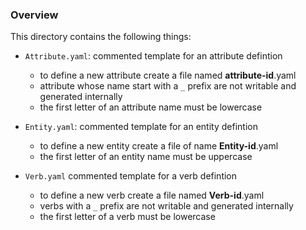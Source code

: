### Overview

This directory contains the following things:

* `Attribute.yaml`: commented template for an attribute defintion
    * to define a new attribute create a file named __attribute-id__.yaml
    * attribute whose name start with a `_` prefix are not writable and generated internally
    * the first letter of an attribute name must be lowercase

* `Entity.yaml`: commented template for an entity defintion
    * to define a new entity create a file of name __Entity-id__.yaml
    * the first letter of an entity name must be uppercase

* `Verb.yaml` commented template for a verb defintion
    * to define a new verb create a file named __Verb-id__.yaml
    * verbs with a `_` prefix are not writable and generated internally
    * the first letter of a verb must be lowercase
